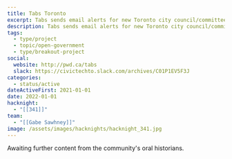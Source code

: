 ```yaml
---
title: Tabs Toronto
excerpt: Tabs sends email alerts for new Toronto city council/committee agenda items.
description: Tabs sends email alerts for new Toronto city council/committee agenda items.
tags:
  - type/project
  - topic/open-government
  - type/breakout-project
social:
  website: http://pwd.ca/tabs
  slack: https://civictechto.slack.com/archives/C01P1EV5F3J
categories:
  - status/active
dateActiveFirst: 2021-01-01
date: 2022-01-01
hacknight:
  - "[[341]]"
team:
  - "[[Gabe Sawhney]]"
image: /assets/images/hacknights/hacknight_341.jpg
---
```

Awaiting further content from the community's oral historians.
